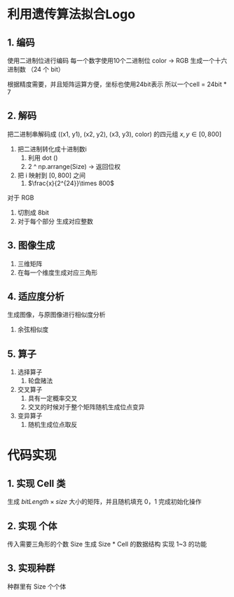 # 利用遗传算法拟合Logo

## 1. 编码

使用二进制位进行编码
每一个数字使用10个二进制位
color -> RGB 生成一个十六进制数 （24 个 bit）

根据精度需要，并且矩阵运算方便，坐标也使用24bit表示
所以一个cell = 24bit * 7
## 2. 解码

把二进制串解码成 ((x1, y1), (x2, y2), (x3, y3), color) 的四元组
$x,y \in [0, 800]$

1. 把二进制转化成十进制数i
	1. 利用 dot ()
	2. 2 ^ np.arrange(Size) -> 返回位权
2. 把 i 映射到 $[0, 800]$ 之间
	1. $\frac{x}{2^{24}}\times 800$

对于 RGB
1. 切割成 8bit 
2. 对于每个部分 生成对应整数

## 3. 图像生成
1. 三维矩阵
2. 在每一个维度生成对应三角形

## 4. 适应度分析
生成图像，与原图像进行相似度分析
1. 余弦相似度

## 5. 算子
1. 选择算子
	1. 轮盘赌法
2. 交叉算子
	1. 具有一定概率交叉
	2. 交叉的时候对于整个矩阵随机生成位点变异
3. 变异算子
	1. 随机生成位点取反


# 代码实现

## 1. 实现 Cell 类

生成 $bitLength \times size$ 大小的矩阵，并且随机填充 0，1 完成初始化操作

## 2. 实现 个体
传入需要三角形的个数 Size
生成 Size * Cell 的数据结构
实现 1~3 的功能
## 3. 实现种群
种群里有 Size 个个体
